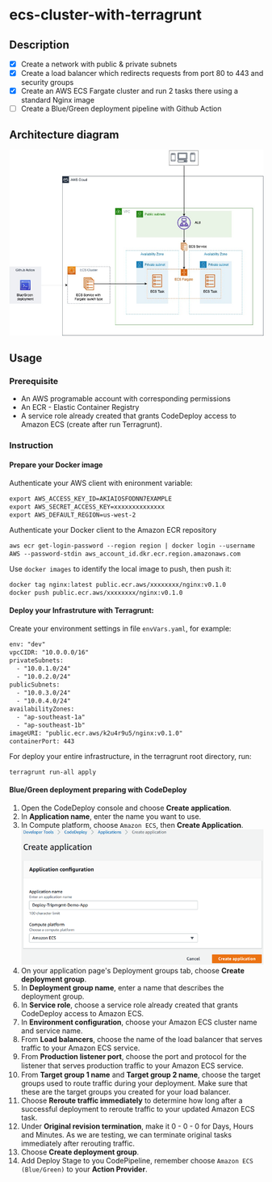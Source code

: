 # ecs-cluster-with-terragrunt
## Description
- [x] Create a network with public & private subnets
- [x] Create a load balancer which redirects requests from port 80 to 443 and security groups
- [x] Create an AWS ECS Fargate cluster and run 2 tasks there using a standard Nginx image
- [ ] Create a Blue/Green deployment pipeline with Github Action

## Architecture diagram
![](./images/aws-ecs-with-terragrunt.jpeg)

## Usage
### Prerequisite
- An AWS programable account with corresponding permissions
- An ECR - Elastic Container Registry
- A service role already created that grants CodeDeploy access to Amazon ECS (create after run Terragrunt).
### Instruction
#### Prepare your Docker image
Authenticate your AWS client with enironment variable:
```
export AWS_ACCESS_KEY_ID=AKIAIOSFODNN7EXAMPLE
export AWS_SECRET_ACCESS_KEY=xxxxxxxxxxxxxx
export AWS_DEFAULT_REGION=us-west-2
```
Authenticate your Docker client to the Amazon ECR repository
```
aws ecr get-login-password --region region | docker login --username AWS --password-stdin aws_account_id.dkr.ecr.region.amazonaws.com
```
Use `docker images` to identify the local image to push, then push it:
```
docker tag nginx:latest public.ecr.aws/xxxxxxxx/nginx:v0.1.0
docker push public.ecr.aws/xxxxxxxx/nginx:v0.1.0
```
#### Deploy your Infrastruture with Terragrunt:
Create your environment settings in file `envVars.yaml`, for example:
```
env: "dev"
vpcCIDR: "10.0.0.0/16"
privateSubnets: 
  - "10.0.1.0/24"
  - "10.0.2.0/24"
publicSubnets: 
  - "10.0.3.0/24"
  - "10.0.4.0/24"
availabilityZones:
  - "ap-southeast-1a"
  - "ap-southeast-1b"
imageURI: "public.ecr.aws/k2u4r9u5/nginx:v0.1.0"
containerPort: 443
```
For deploy your entire infrastructure, in the terragrunt root directory, run:
```
terragrunt run-all apply
```
#### Blue/Green deployment preparing with CodeDeploy
1. Open the CodeDeploy console  and choose **Create application**.
2. In **Application name**, enter the name you want to use.
3. In Compute platform, choose `Amazon ECS`, then **Create Application**.
![](./images/codedeploy-app-create.png)
4. On your application page's Deployment groups tab, choose **Create deployment group**.
5. In **Deployment group name**, enter a name that describes the deployment group.
6. In **Service role**, choose a service role already created that grants CodeDeploy access to Amazon ECS.
7. In **Environment configuration**, choose your Amazon ECS cluster name and service name.
8. From **Load balancers**, choose the name of the load balancer that serves traffic to your Amazon ECS service.
9. From **Production listener port**, choose the port and protocol for the listener that serves production traﬃc to your Amazon ECS service.
10. From **Target group 1 name** and **Target group 2 name**, choose the target groups used to route traffic during your deployment. Make sure that these are the target groups you created for your load balancer.
11. Choose **Reroute traffic immediately** to determine how long after a successful deployment to reroute traffic to your updated Amazon ECS task.
12. Under **Original revision termination**, make it 0 - 0 - 0 for Days, Hours and Minutes. As we are testing, we can terminate original tasks immediately after rerouting traffic.
13. Choose **Create deployment group**.
14. Add Deploy Stage to you CodePipeline, remember choose `Amazon ECS (Blue/Green)` to your **Action Provider**.
